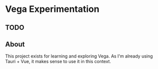 # Vega Experimentation

## TODO

## About

This project exists for learning and exploring Vega.
As I'm already using Tauri + Vue, it makes sense to use it in this context.
